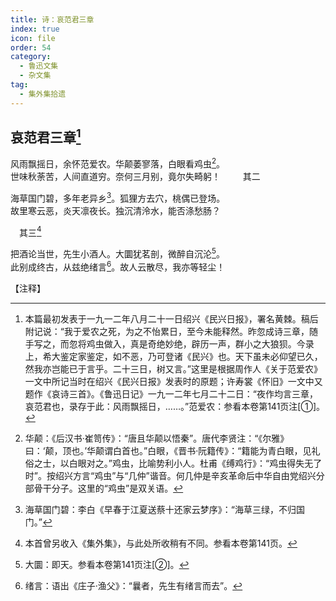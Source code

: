 ```yaml
---
title: 诗：哀范君三章
index: true
icon: file
order: 54
category:
  - 鲁迅文集
  - 杂文集
tag:  
  - 集外集拾遗
---
```


## 哀范君三章[^①]

风雨飘摇日，余怀范爱农。华颠萎寥落，白眼看鸡虫[^②]。  
世味秋荼苦，人间直道穷。奈何三月别，竟尔失畸躬！
　　
其二

海草国门碧，多年老异乡[^③]。狐狸方去穴，桃偶已登场。  
故里寒云恶，炎天凛夜长。独沉清泠水，能否涤愁肠？

　其三[^④]

把酒论当世，先生小酒人。大圜犹茗剖，微醉自沉沦[^⑤]。  
此别成终古，从兹绝绪言[^⑥]。故人云散尽，我亦等轻尘！

【注释】

[^①]:本篇最初发表于一九一二年八月二十一日绍兴《民兴日报》，署名黄棘。稿后附记说：“我于爱农之死，为之不怡累日，至今未能释然。昨忽成诗三章，随手写之，而忽将鸡虫做入，真是奇绝妙绝，辟历一声，群小之大狼狈。今录上，希大鉴定家鉴定，如不恶，乃可登诸《民兴》也。天下虽未必仰望已久，然我亦岂能已于言乎。二十三日，树又言。”这里是根据周作人《关于范爱农》一文中所记当时在绍兴《民兴日报》发表时的原题；许寿裳《怀旧》一文中又题作《哀诗三首》。《鲁迅日记》一九一二年七月二十二日：“夜作均言三章，哀范君也，录存于此：风雨飘摇日，……。”范爱农：参看本卷第141页注[①]。

[^②]: 华颠：《后汉书·崔笥传》：“唐且华颠以悟秦”。唐代李贤注：“《尔雅》曰：‘颠，顶也。’华颠谓白首也。”白眼，《晋书·阮籍传》：“籍能为青白眼，见礼俗之士，以白眼对之。”鸡虫，比喻势利小人。杜甫《缚鸡行》：“鸡虫得失无了时”。按绍兴方言“鸡虫”与“几仲”谐音。何几仲是辛亥革命后中华自由党绍兴分部骨干分子。这里的“鸡虫”是双关语。

[^③]: 海草国门碧：李白《早春于江夏送蔡十还家云梦序》：“海草三绿，不归国门。”

[^④]: 本首曾另收入《集外集》，与此处所收稍有不同。参看本卷第141页。

[^⑤]: 大圜：即天。参看本卷第141页注[②]。

[^⑥]: 绪言：语出《庄子·渔父》：“曩者，先生有绪言而去”。

